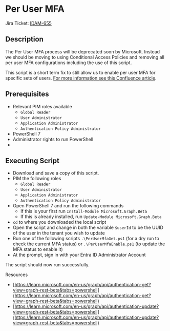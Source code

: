 # Per User MFA

Jira Ticket: [IDAM-655](https://dsdmoj.atlassian.net/browse/IDAM-655)

## Description

The Per User MFA process will be deprecated soon by Microsoft. Instead we should be moving to using Conditional Access Policies and removing all per user MFA configurations including the use of this script.

This script is a short term fix to still allow us to enable per user MFA for specific sets of users. [For more information see this Confluence article](https://dsdmoj.atlassian.net/wiki/spaces/EUCS/pages/4892033119/Legacy+MFA+Requests+Prison+Staff).

## Prerequisites

- Relevant PIM roles available
    - `Global Reader`
    - `User Administrator`
    - `Application Administrator`
    - `Authentication Policy Administrator`
- PowerShell 7
- Administrator rights to run PowerShell
- 

## Executing Script

* Download and save a copy of this script.
* PIM the following roles
    - `Global Reader`
    - `User Administrator`
    - `Application Administrator`
    - `Authentication Policy Administrator`
* Open PowerShell 7 and run the following commands
    * If this is your first run `Install-Module Microsoft.Graph.Beta`
    * If this is already installed, run `Update-Module Microsoft.Graph.Beta`
* `cd` to where you downloaded the local script
* Open the script and change in both the variable `$userId` to be the UUID of the user in the tenant you wish to update
* Run one of the following scripts `.\PerUserMfaGet.ps1` (for a dry run to check the current MFA status) or `.\PerUserMfaEnable.ps1` (to update the MFA status to enable it)
* At the prompt, sign in with your Entra ID Administrator Account

The script should now run successfully.

Resources

- [https://learn.microsoft.com/en-us/graph/api/authentication-get?view=graph-rest-beta&tabs=powershell](https://learn.microsoft.com/en-us/graph/api/authentication-get?view=graph-rest-beta&tabs=powershell)
- [https://learn.microsoft.com/en-us/graph/api/authentication-update?view=graph-rest-beta&tabs=powershell](https://learn.microsoft.com/en-us/graph/api/authentication-update?view=graph-rest-beta&tabs=powershell)
